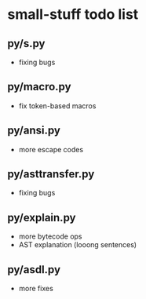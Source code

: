 # small-stuff todo list

## py/s.py

* fixing bugs

## py/macro.py

* fix token-based macros

## py/ansi.py

* more escape codes

## py/asttransfer.py

* fixing bugs

## py/explain.py

* more bytecode ops
* AST explanation (looong sentences)

## py/asdl.py

* more fixes
